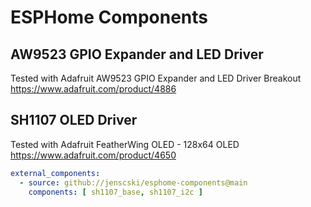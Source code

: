 # ESPHome Components

## AW9523 GPIO Expander and LED Driver
Tested with Adafruit AW9523 GPIO Expander and LED Driver Breakout
https://www.adafruit.com/product/4886


## SH1107 OLED Driver
Tested with Adafruit FeatherWing OLED - 128x64 OLED
https://www.adafruit.com/product/4650

```yaml
external_components:
  - source: github://jenscski/esphome-components@main
    components: [ sh1107_base, sh1107_i2c ]
```
